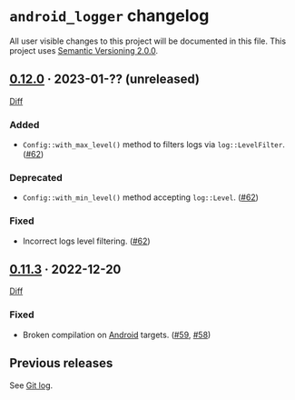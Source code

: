 `android_logger` changelog
==========================

All user visible changes to this project will be documented in this file. This project uses [Semantic Versioning 2.0.0].




## [0.12.0] · 2023-01-?? (unreleased)
[0.12.0]: /../../tree/v0.12.0

[Diff](/../../compare/v0.11.3...v0.12.0)

### Added

- `Config::with_max_level()` method to filters logs via `log::LevelFilter`. ([#62])

### Deprecated

- `Config::with_min_level()` method accepting `log::Level`. ([#62])

### Fixed

- Incorrect logs level filtering. ([#62])

[#62]: /../../pull/62




## [0.11.3] · 2022-12-20
[0.11.3]: /../../tree/v0.11.3

[Diff](/../../compare/38186ece1056d90b8f75fd2a5eb5c860e0a1704e...v0.11.3)

### Fixed 

- Broken compilation on [Android] targets. ([#59], [#58])

[#58]: /../../issues/58
[#59]: /../../pull/59




## Previous releases

See [Git log](/../../commits/master?after=1a5a07ec6742f0069acc2be223c1bb3b6a9d15f8+0).




[Android]: https://www.android.com
[Semantic Versioning 2.0.0]: https://semver.org
